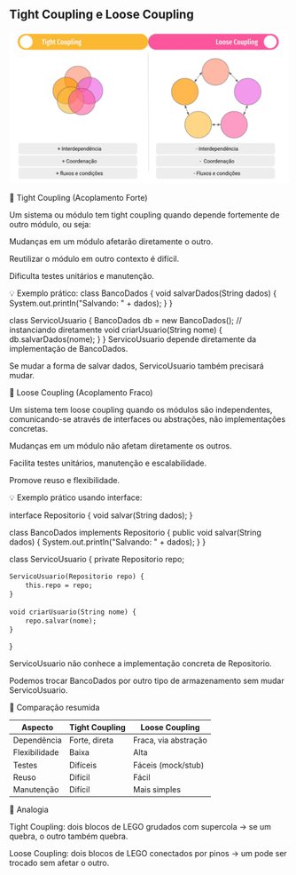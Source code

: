 ## Tight Coupling e Loose Coupling

![img_11.png](img_11.png)


🔹 Tight Coupling (Acoplamento Forte)

Um sistema ou módulo tem tight coupling quando depende fortemente de outro módulo, ou seja:

Mudanças em um módulo afetarão diretamente o outro.

Reutilizar o módulo em outro contexto é difícil.

Dificulta testes unitários e manutenção.

💡 Exemplo prático:
class BancoDados {
void salvarDados(String dados) {
System.out.println("Salvando: " + dados);
}
}

class ServicoUsuario {
BancoDados db = new BancoDados(); // instanciando diretamente
void criarUsuario(String nome) {
db.salvarDados(nome);
}
}
ServicoUsuario depende diretamente da implementação de BancoDados.

Se mudar a forma de salvar dados, ServicoUsuario também precisará mudar.

🔹 Loose Coupling (Acoplamento Fraco)

Um sistema tem loose coupling quando os módulos são independentes, comunicando-se através de interfaces ou abstrações, não implementações concretas.

Mudanças em um módulo não afetam diretamente os outros.

Facilita testes unitários, manutenção e escalabilidade.

Promove reuso e flexibilidade.

💡 Exemplo prático usando interface:

interface Repositorio {
void salvar(String dados);
}

class BancoDados implements Repositorio {
public void salvar(String dados) {
System.out.println("Salvando: " + dados);
}
}

class ServicoUsuario {
private Repositorio repo;

    ServicoUsuario(Repositorio repo) {
        this.repo = repo;
    }
    
    void criarUsuario(String nome) {
        repo.salvar(nome);
    }
}


ServicoUsuario não conhece a implementação concreta de Repositorio.

Podemos trocar BancoDados por outro tipo de armazenamento sem mudar ServicoUsuario.

🔹 Comparação resumida

| Aspecto       | Tight Coupling | Loose Coupling       |
| ------------- | -------------- | -------------------- |
| Dependência   | Forte, direta  | Fraca, via abstração |
| Flexibilidade | Baixa          | Alta                 |
| Testes        | Difíceis       | Fáceis (mock/stub)   |
| Reuso         | Difícil        | Fácil                |
| Manutenção    | Difícil        | Mais simples         |


🔹 Analogia

Tight Coupling: dois blocos de LEGO grudados com supercola → se um quebra, o outro também quebra.

Loose Coupling: dois blocos de LEGO conectados por pinos → um pode ser trocado sem afetar o outro.